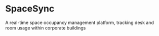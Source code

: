# SpaceSync
A real-time space occupancy management platform, tracking desk and room usage within corporate buildings
